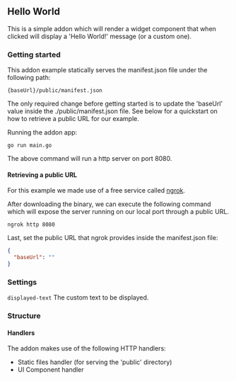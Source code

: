 ## Hello World

This is a simple addon which will render a widget component that when clicked will display a 'Hello World!' message (or a custom one).

### Getting started
This addon example statically serves the manifest.json file under the following path:
```
{baseUrl}/public/manifest.json
```

The only required change before getting started is to update the 'baseUrl' value inside the ./public/manifest.json file.
See below for a quickstart on how to retrieve a public URL for our example.

Running the addon app:
```shell
go run main.go
```

The above command will run a http server on port 8080.

#### Retrieving a public URL
For this example we made use of a free service called <a href="https://ngrok.com">ngrok</a>.

After downloading the binary, we can execute the following command which will expose the server running on our local port through a public URL.
```shell
ngrok http 8080
```

Last, set the public URL that ngrok provides inside the manifest.json file:
```json
{
  "baseUrl": ""
}
```

### Settings
```displayed-text```
The custom text to be displayed.

### Structure
#### Handlers
The addon makes use of the following HTTP handlers:
- Static files handler (for serving the 'public' directory)
- UI Component handler
